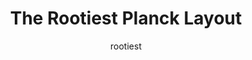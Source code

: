 ---
layout: layouts/keymapdb_entry.njk
OS: []
author: rootiest
firmware: QMK
hasHomeRowMods: False
hasLetterOnThumb: False
keymapImage: https://github.com/rootiest/rootiest.github.io/raw/main/img/rootiest-planck_legend.png
keyCount: 48
keyboard: Planck
baseLayouts: ["QWERTY"]
languages: ['English']
layerCount: 10
title: "The Rootiest Planck Layout"
isSplit: False
stagger: ortholinear
summary: 
keymapUrl: https://github.com/rootiest/qmk_firmware/tree/master/keyboards/planck/keymaps/rootiest
writeup: https://github.com/rootiest/qmk_firmware/tree/master/keyboards/planck/keymaps/rootiest/readme.md
---